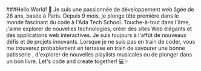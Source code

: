
###Hello World! 👋 
Je suis une passionnée de développement web âgée de 26 ans, basée à Paris. Depuis 9 mois, je plonge tête première dans le monde fascinant du code à l'Ada Tech School. Touche-à-tout dans l'âme, j'aime explorer de nouvelles technologies, créer des sites Web élégants et des applications web interactives. Je suis toujours à l'affût de nouveaux défis et de projets innovants. Lorsque je ne suis pas en train de coder, vous me trouverez probablement en terrasse en train de savourer une bonne patisserie , d'explorer de nouvelles playlists musicales ou de plonger dans un bon livre. 
Let's code and create together! 💻✨
<!--
**Edenplan/Edenplan** is a ✨ _special_ ✨ repository because its `README.md` (this file) appears on your GitHub profile.

Here are some ideas to get you started:

- 🔭 I’m currently working on ...
- 🌱 I’m currently learning ...
- 👯 I’m looking to collaborate on ...
- 🤔 I’m looking for help with ...
- 💬 Ask me about ...
- 📫 How to reach me: ...
- 😄 Pronouns: ...
- ⚡ Fun fact: ...
-->
